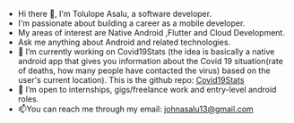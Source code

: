 



- Hi there 👋, I'm Tolulope Asalu, a software developer.
- I'm passionate about building a career as a mobile developer.
- My areas of interest are Native Android ,Flutter and Cloud Development.
- Ask me anything about Android and related technologies. 
- 🌱 I’m currently working on Covid19Stats (the idea is basically a native android app that gives you information about the Covid 19 situation(rate of deaths, how many people have contacted the virus) based on the user's current location). This is the github repo: [Covid19Stats](https://github.com/toluasalu/Covid19Stats)
- 👯 I’m open to internships, gigs/freelance work and entry-level android roles.
- 📫You can reach me through my email: [johnasalu13@gmail.com](johnasalu13@gmail.com)


